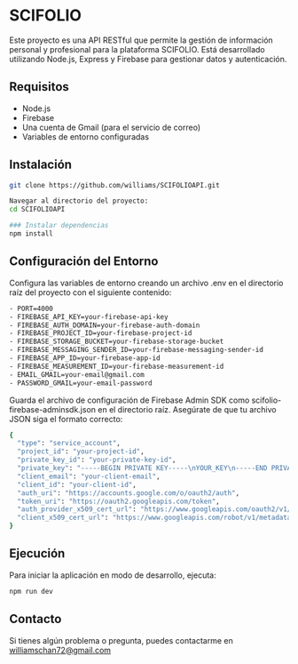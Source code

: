 # SCIFOLIO

Este proyecto es una API RESTful que permite la gestión de información personal y profesional para la plataforma SCIFOLIO. Está desarrollado utilizando Node.js, Express y Firebase para gestionar datos y autenticación.

## Requisitos
- Node.js
- Firebase
- Una cuenta de Gmail (para el servicio de correo)
- Variables de entorno configuradas

## Instalación
```bash
git clone https://github.com/williams/SCIFOLIOAPI.git

Navegar al directorio del proyecto:
cd SCIFOLIOAPI

### Instalar dependencias
npm install
```

## Configuración del Entorno
Configura las variables de entorno creando un archivo .env en el directorio raíz del proyecto con el siguiente contenido:
```bash
- PORT=4000
- FIREBASE_API_KEY=your-firebase-api-key
- FIREBASE_AUTH_DOMAIN=your-firebase-auth-domain
- FIREBASE_PROJECT_ID=your-firebase-project-id
- FIREBASE_STORAGE_BUCKET=your-firebase-storage-bucket
- FIREBASE_MESSAGING_SENDER_ID=your-firebase-messaging-sender-id
- FIREBASE_APP_ID=your-firebase-app-id
- FIREBASE_MEASUREMENT_ID=your-firebase-measurement-id
- EMAIL_GMAIL=your-email@gmail.com
- PASSWORD_GMAIL=your-email-password
```
Guarda el archivo de configuración de Firebase Admin SDK como scifolio-firebase-adminsdk.json en el directorio raíz. Asegúrate de que tu archivo JSON siga el formato correcto:
```bash
{
  "type": "service_account",
  "project_id": "your-project-id",
  "private_key_id": "your-private-key-id",
  "private_key": "-----BEGIN PRIVATE KEY-----\nYOUR_KEY\n-----END PRIVATE KEY-----\n",
  "client_email": "your-client-email",
  "client_id": "your-client-id",
  "auth_uri": "https://accounts.google.com/o/oauth2/auth",
  "token_uri": "https://oauth2.googleapis.com/token",
  "auth_provider_x509_cert_url": "https://www.googleapis.com/oauth2/v1/certs",
  "client_x509_cert_url": "https://www.googleapis.com/robot/v1/metadata/x509/your-client-email"
}
```

## Ejecución
Para iniciar la aplicación en modo de desarrollo, ejecuta:
```bash
npm run dev
```

## Contacto
Si tienes algún problema o pregunta, puedes contactarme en [williamschan72@gmail.com](mailto:williamschan72@gmail.com)

